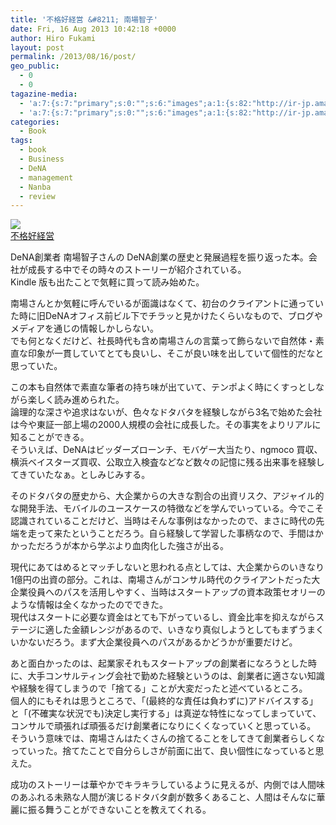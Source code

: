 ```yaml
---
title: '不格好経営 &#8211; 南場智子'
date: Fri, 16 Aug 2013 10:42:18 +0000
author: Hiro Fukami
layout: post
permalink: /2013/08/16/post/
geo_public:
  - 0
  - 0
tagazine-media:
  - 'a:7:{s:7:"primary";s:0:"";s:6:"images";a:1:{s:82:"http://ir-jp.amazon-adsystem.com/e/ir?t=dsea-22&amp;l=as2&amp;o=9&amp;a=B00E7OQ0TA";a:6:{s:8:"file_url";s:82:"http://ir-jp.amazon-adsystem.com/e/ir?t=dsea-22&amp;l=as2&amp;o=9&amp;a=B00E7OQ0TA";s:5:"width";i:1;s:6:"height";i:1;s:4:"type";s:5:"image";s:4:"area";i:1;s:9:"file_path";s:0:"";}}s:6:"videos";a:0:{}s:11:"image_count";i:1;s:6:"author";s:7:"8120754";s:7:"blog_id";s:8:"48436223";s:9:"mod_stamp";s:19:"2013-08-16 01:42:18";}'
  - 'a:7:{s:7:"primary";s:0:"";s:6:"images";a:1:{s:82:"http://ir-jp.amazon-adsystem.com/e/ir?t=dsea-22&amp;l=as2&amp;o=9&amp;a=B00E7OQ0TA";a:6:{s:8:"file_url";s:82:"http://ir-jp.amazon-adsystem.com/e/ir?t=dsea-22&amp;l=as2&amp;o=9&amp;a=B00E7OQ0TA";s:5:"width";i:1;s:6:"height";i:1;s:4:"type";s:5:"image";s:4:"area";i:1;s:9:"file_path";s:0:"";}}s:6:"videos";a:0:{}s:11:"image_count";i:1;s:6:"author";s:7:"8120754";s:7:"blog_id";s:8:"48436223";s:9:"mod_stamp";s:19:"2013-08-16 01:42:18";}'
categories:
  - Book
tags:
  - book
  - Business
  - DeNA
  - management
  - Nanba
  - review
---
```

[<img border="0" src="http://ws-fe.amazon-adsystem.com/widgets/q?_encoding=UTF8&ASIN=B00E7OQ0TA&Format=_SL160_&ID=AsinImage&MarketPlace=JP&ServiceVersion=20070822&WS=1&tag=dsea-22" />][1]<img src="http://ir-jp.amazon-adsystem.com/e/ir?t=dsea-22&l=as2&o=9&a=B00E7OQ0TA" width="1" height="1" border="0" alt="" style="border:none !important;margin:0!important;" />  
[不格好経営][2]<img src="http://ir-jp.amazon-adsystem.com/e/ir?t=dsea-22&l=as2&o=9&a=B00E7OQ0TA" width="1" height="1" border="0" alt="" style="border:none !important;margin:0!important;" />

DeNA創業者 南場智子さんの DeNA創業の歴史と発展過程を振り返った本。会社が成長する中でその時々のストーリーが紹介されている。  
Kindle 版も出たことで気軽に買って読み始めた。

南場さんとか気軽に呼んでいるが面識はなくて、初台のクライアントに通っていた時に旧DeNAオフィス前ビル下でチラッと見かけたくらいなもので、ブログやメディアを通じの情報しかしらない。  
でも何となくだけど、社長時代も含め南場さんの言葉って飾らないで自然体・素直な印象が一貫していてとても良いし、そこが良い味を出していて個性的だなと思っていた。

この本も自然体で素直な筆者の持ち味が出ていて、テンポよく時にくすっとしながら楽しく読み進められた。  
論理的な深さや追求はないが、色々なドタバタを経験しながら3名で始めた会社は今や東証一部上場の2000人規模の会社に成長した。その事実をよりリアルに知ることができる。  
そういえば、DeNAはビッダーズローンチ、モバゲー大当たり、ngmoco 買収、横浜ベイスターズ買収、公取立入検査などなど数々の記憶に残る出来事を経験してきていたなぁ。としみじみする。

そのドタバタの歴史から、大企業からの大きな割合の出資リスク、アジャイル的な開発手法、モバイルのユースケースの特徴などを学んでいっている。今でこそ認識されていることだけど、当時はそんな事例はなかったので、まさに時代の先端を走って来たということだろう。自ら経験して学習した事柄なので、手間はかかっただろうが本から学ぶより血肉化した強さが出る。

現代にあてはめるとマッチしないと思われる点としては、大企業からのいきなり1億円の出資の部分。これは、南場さんがコンサル時代のクライアントだった大企業役員へのパスを活用しやすく、当時はスタートアップの資本政策セオリーのような情報は全くなかったのでできた。  
現代はスタートに必要な資金はとても下がっているし、資金比率を抑えながらステージに適した金額レンジがあるので、いきなり真似しようとしてもまずうまくいかないだろう。まず大企業役員へのパスがあるかどうかが重要だけど。

あと面白かったのは、起業家それもスタートアップの創業者になろうとした時に、大手コンサルティング会社で勤めた経験というのは、創業者に適さない知識や経験を得てしまうので「捨てる」ことが大変だったと述べているところ。  
個人的にもそれは思うところで、「(最終的な責任は負わずに)アドバイスする」と「(不確実な状況でも)決定し実行する」は真逆な特性になってしまっていて、コンサルで頑張れば頑張るだけ創業者になりにくくなっていくと思っている。  
そういう意味では、南場さんはたくさんの捨てることをしてきて創業者らしくなっていった。捨てたことで自分らしさが前面に出て、良い個性になっていると思えた。

成功のストーリーは華やかでキラキラしているように見えるが、内側では人間味のあふれる未熟な人間が演じるドタバタ劇が数多くあること、人間はそんなに華麗に振る舞うことができないことを教えてくれる。

 [1]: http://www.amazon.co.jp/gp/product/B00E7OQ0TA/ref=as_li_ss_il?ie=UTF8&camp=247&creative=7399&creativeASIN=B00E7OQ0TA&linkCode=as2&tag=dsea-22
 [2]: http://www.amazon.co.jp/gp/product/B00E7OQ0TA/ref=as_li_ss_tl?ie=UTF8&camp=247&creative=7399&creativeASIN=B00E7OQ0TA&linkCode=as2&tag=dsea-22